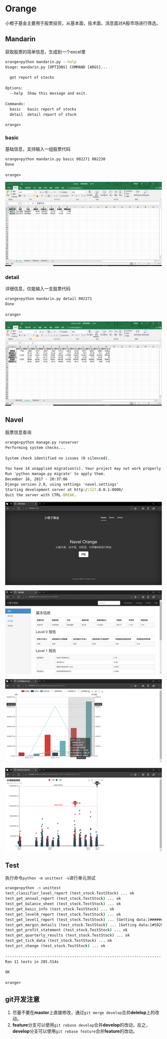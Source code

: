 # Orange

小橙子基金主要用于股票投资，从基本面，技术面，消息面对A股市场进行筛选。

## Mandarin

获取股票的简单信息，生成到一个excel里

```cmd
orange>python mandarin.py --help
Usage: mandarin.py [OPTIONS] COMMAND [ARGS]...

  get report of stocks

Options:
  --help  Show this message and exit.

Commands:
  basic   basic report of stocks
  detail  detail report of stock

orange>
```

### basic

基础信息，支持输入一组股票代码

```cmd
orange>python mandarin.py basic 002271 002230
Done

orange>
```

![basic](./sample/v1_01_basic.PNG)

### detail

详细信息，仅能输入一支股票代码

```cmd
orange>python mandarin.py detail 002271
Done

orange>
```

![detail](./sample/v1_02_detail.PNG)

## Navel

股票信息查询

```cmd
orange>python manage.py runserver
Performing system checks...

System check identified no issues (0 silenced).

You have 14 unapplied migration(s). Your project may not work properly until you apply the migrations for app(s): admin, auth, contenttypes, sessions.
Run 'python manage.py migrate' to apply them.
December 16, 2017 - 20:37:06
Django version 2.0, using settings 'navel.settings'
Starting development server at http://127.0.0.1:8000/
Quit the server with CTRL-BREAK.
```

![index](./sample/v2_01_index.PNG)

![detail_overview](./sample/v2_04_detail_overview.PNG)

![annual_report](./sample/v2_02_annual_report.PNG)

![tick_data](./sample/v2_03_tick_data.PNG)

## Test

执行命令`python -m unittest -v`进行单元测试

```cmd
orange>python -m unittest
test_classifier_level_report (test_stock.TestStock) ... ok
test_get_annual_report (test_stock.TestStock) ... ok
test_get_balance_sheet (test_stock.TestStock) ... ok
test_get_basic_info (test_stock.TestStock) ... ok
test_get_level0_report (test_stock.TestStock) ... ok
test_get_level1_report (test_stock.TestStock) ... [Getting data:]##########################################################[Getting data:]##########################################################[Getting data:]##########################################################[Getting data:]##########################################################[Getting data:]##########################################################ok
test_get_margin_details (test_stock.TestStock) ... [Getting data:]#5929 rows data found.Please wait for a moment.###########ok
test_get_profit_statement (test_stock.TestStock) ... ok
test_get_quarterly_results (test_stock.TestStock) ... ok
test_get_tick_data (test_stock.TestStock) ... ok
test_pct_change (test_stock.TestStock) ... ok

----------------------------------------------------------------------
Ran 11 tests in 285.514s

OK

orange>
```

## git开发注意

1. 尽量不要在**master**上直接修改，通过`git merge develop`合并**delelop**上的改动。
2. **feature**分支可以使用`git rebase develop`合并**develop**的改动，反之，**develop**分支可以使用`git rebase feature`合并**feature**的改动。
